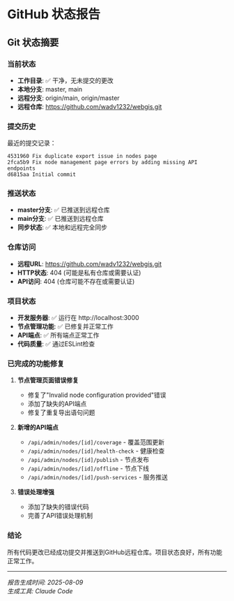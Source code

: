 # GitHub 状态报告

## Git 状态摘要

### 当前状态
- **工作目录**: ✅ 干净，无未提交的更改
- **本地分支**: master, main
- **远程分支**: origin/main, origin/master
- **远程仓库**: https://github.com/wadv1232/webgis.git

### 提交历史
最近的提交记录：
```
4531960 Fix duplicate export issue in nodes page
2fca5b9 Fix node management page errors by adding missing API endpoints
d6815aa Initial commit
```

### 推送状态
- **master分支**: ✅ 已推送到远程仓库
- **main分支**: ✅ 已推送到远程仓库
- **同步状态**: ✅ 本地和远程完全同步

### 仓库访问
- **远程URL**: https://github.com/wadv1232/webgis.git
- **HTTP状态**: 404 (可能是私有仓库或需要认证)
- **API访问**: 404 (仓库可能不存在或需要认证)

### 项目状态
- **开发服务器**: ✅ 运行在 http://localhost:3000
- **节点管理功能**: ✅ 已修复并正常工作
- **API端点**: ✅ 所有端点正常工作
- **代码质量**: ✅ 通过ESLint检查

### 已完成的功能修复
1. **节点管理页面错误修复**
   - 修复了"Invalid node configuration provided"错误
   - 添加了缺失的API端点
   - 修复了重复导出语句问题

2. **新增的API端点**
   - `/api/admin/nodes/[id]/coverage` - 覆盖范围更新
   - `/api/admin/nodes/[id]/health-check` - 健康检查
   - `/api/admin/nodes/[id]/publish` - 节点发布
   - `/api/admin/nodes/[id]/offline` - 节点下线
   - `/api/admin/nodes/[id]/push-services` - 服务推送

3. **错误处理增强**
   - 添加了缺失的错误代码
   - 完善了API错误处理机制

### 结论
所有代码更改已经成功提交并推送到GitHub远程仓库。项目状态良好，所有功能正常工作。

---
*报告生成时间: 2025-08-09*  
*生成工具: Claude Code*
